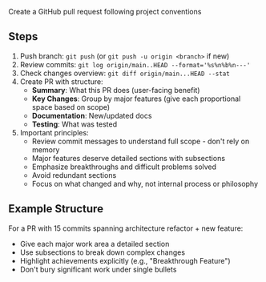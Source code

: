 Create a GitHub pull request following project conventions

## Steps

1. Push branch: `git push` (or `git push -u origin <branch>` if new)
2. Review commits: `git log origin/main..HEAD --format='%s%n%b%n---'`
3. Check changes overview: `git diff origin/main...HEAD --stat`
4. Create PR with structure:
   - **Summary**: What this PR does (user-facing benefit)
   - **Key Changes**: Group by major features (give each proportional space based on scope)
   - **Documentation**: New/updated docs
   - **Testing**: What was tested
5. Important principles:
   - Review commit messages to understand full scope - don't rely on memory
   - Major features deserve detailed sections with subsections
   - Emphasize breakthroughs and difficult problems solved
   - Avoid redundant sections
   - Focus on what changed and why, not internal process or philosophy

## Example Structure

For a PR with 15 commits spanning architecture refactor + new feature:

- Give each major work area a detailed section
- Use subsections to break down complex changes
- Highlight achievements explicitly (e.g., "Breakthrough Feature")
- Don't bury significant work under single bullets
